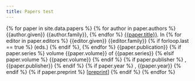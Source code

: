 ```yaml
---
title: Papers test
---
```


{% for paper in site.data.papers %}
{% for author in paper.authors %}
{{author.given}} {{author.family}}, 
{% endfor %}
[{{paper.title}}](paper.url).
In
{% for editor in paper.editors %}
{{editor.given}} {{editor.family}}
{% if forloop.last == true %}
(eds.)
{% endif %},
{% endfor %}
{{paper.publication}}
{% if paper.series %}
volume {{paper.volume}} of {{paper.series}}
{% elsif paper.volume %}
{{paper.volume}}
{% endif %}
{% if paper.publisher %}
, {{paper.publisher}}
{% endif %}
{% if paper.year %}
, {{paper.year}}
{% endif %}
{% if paper.preprint %}
[[preprint](/papers/{{paper.preprint}})]
{% endif %}
{% endfor %}

<!-- {% for paper in site.data.papers %} -->
<!-- 1. {% for author in paper.authors %}{{author.given}} {{author.family}}, {% endfor %}[{{paper.title}}]({{paper.url}}).{% if paper.publication %} In {% if paper.editors %}{% endif %} *{{paper.publication}}*{% endif %}{% if paper.volume %} {{paper.volume}}{% endif %}{% if paper.pages %}, pages {{paper.pages}}{% endif %}{% if paper.year %}, {{paper.year}}{% endif %}{% if paper.preprint %} [[preprint](/papers/{{paper.preprint}})]{% endif %} -->
<!-- {% endfor %} -->
